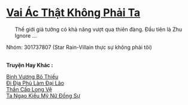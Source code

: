 <a href="https://truyentiki.com/vai-ac-that-khong-phai-ta.33728/" title="Vai Ác Thật Không Phải Ta"><h1>Vai Ác Thật Không Phải Ta</h1></a><div style="display:table"><img align="right" style="float: left; padding: 10px;" src="https://truyentiki.com/images/story/200x260/33728.jpg" alt="">Thế giới giả tưởng có khả năng vượt qua thiên đàng. Đầu tiên là Zhu Ignore ... <p></p> Nhóm: 301737807 (Star Rain-Villain thực sự không phải tôi)</div><p><br><b>Truyện Hay Khác :</b></p><a href="https://truyentiki.com/binh-vuong-bo-thieu.33727/" alt="Binh Vương Bỏ Thiếu">Binh Vương Bỏ Thiếu</a><br/><a href="https://github.com/nownovels/top500/tree/master/truyenhay/33828/" alt="Đi Địa Phủ Làm Đại Lão">Đi Địa Phủ Làm Đại Lão</a><br/><a href="https://github.com/nownovels/top500/tree/master/truyenhay/33807/" alt="Thần Cấp Long Vệ">Thần Cấp Long Vệ</a><br/><a href="https://github.com/nownovels/top500/tree/master/truyenhay/33781/" alt="Ta Ngạo Kiều Mỹ Nữ Đồng Sự">Ta Ngạo Kiều Mỹ Nữ Đồng Sự</a><br/>